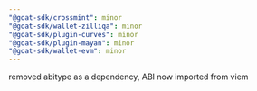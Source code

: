 ```yaml
---
"@goat-sdk/crossmint": minor
"@goat-sdk/wallet-zilliqa": minor
"@goat-sdk/plugin-curves": minor
"@goat-sdk/plugin-mayan": minor
"@goat-sdk/wallet-evm": minor
---
```


removed abitype as a dependency, ABI now imported from viem
